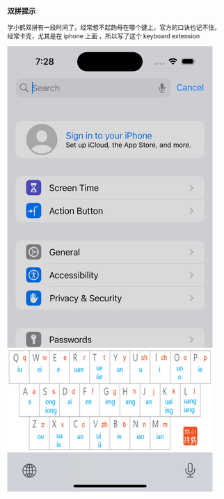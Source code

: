 ### 双拼提示

学小鹤双拼有一段时间了，经常想不起韵母在哪个键上，官方的口诀也记不住。
经常卡壳，尤其是在 iphone 上面 ，所以写了这个 keyboard extension

![xiaohen](./img/xiaohe.png)
